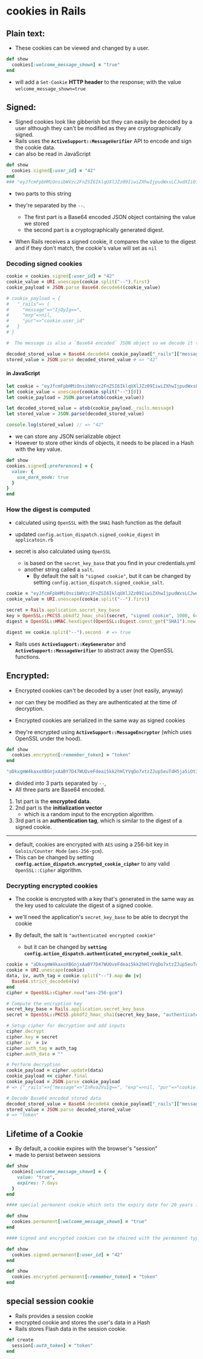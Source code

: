 # cookies in Rails

## Plain text: 

- These cookies can be viewed and changed by a user.
```rb
def show
  cookies[:welcome_message_shown] = "true"
end
```
- will add a `Set-Cookie` **HTTP header** to the response; with the value `welcome_message_shown=true`

## Signed: 

- Signed cookies look like gibberish but they can easily be decoded by a user although they can't be modified as they are cryptographically signed. 
- Rails uses the **`ActiveSupport::MessageVerifier`** API to encode and sign the cookie data.
- can also be read in JavaScript 

```rb
def show
  cookies.signed[:user_id] = "42"
end
### "eyJfcmFpbHMiOnsibWVzc2FnZSI6IklqUXlJZz09IiwiZXhwIjpudWxsLCJwdXIiOiJjb29raWUudXNlcl9pZCJ9fQ%3D%3D--94afbf4575daf37313f40d6342a994a5e1719d79"
```
- two parts to this string 
- they're separated by the `--`.
  - The first part is a Base64 encoded JSON object containing the value we stored 
  - the second part is a cryptographically generated digest. 

- When Rails receives a signed cookie, it compares the value to the digest and if they don't match, the cookie's value will set as `nil`


### Decoding signed cookies

```rb
cookie = cookies.signed[:user_id] = "42"
cookie_value = URI.unescape(cookie.split("--").first)
cookie_payload = JSON.parse Base64.decode64(cookie_value)

# cookie_payload = { 
#   "_rails"=> {
#     "message"=>"IjQyIg==", 
#     "exp"=>nil, 
#     "pur"=>"cookie.user_id"
#   }
# }

#  The message is also a `Base64 encoded` JSON object so we decode it the same way as above:

decoded_stored_value = Base64.decode64 cookie_payload["_rails"]["message"]
stored_value = JSON.parse decoded_stored_value # => "42"

```

#### in JavaScript

```js
let cookie = "eyJfcmFpbHMiOnsibWVzc2FnZSI6IklqUXlJZz09IiwiZXhwIjpudWxsLCJwdXIiOiJjb29raWUudXNlcl9pZCJ9fQ%3D%3D--94afbf4575daf37313f40d6342a994a5e1719d79"
let cookie_value = unescape(cookie.split("--")[0])
let cookie_payload = JSON.parse(atob(cookie_value))

let decoded_stored_value = atob(cookie_payload._rails.message)
let stored_value = JSON.parse(decoded_stored_value)

console.log(stored_value) // => "42"
```

- we can store any JSON serializable object 
- However to store other kinds of objects, it needs to be placed in a Hash with the key value.

```rb
def show
cookies.signed[:preferences] = { 
  value: {
    use_dark_mode: true
  }
}
end
```

### How the digest is computed
-  calculated using `OpenSSL` with the `SHA1` hash function as the default
  - updated `config.action_dispatch.signed_cookie_digest` in `applicatoin.rb`

- secret is also calculated using `OpenSSL` 
  - is based on the `secret_key_base` that you find in your credentials.yml 
  - another string called a `salt`. 
    - By default the salt is `"signed cookie"`, but it can be changed by setting `config.action_dispatch.signed_cookie_salt`.

```rb
cookie = "eyJfcmFpbHMiOnsibWVzc2FnZSI6IklqUXlJZz09IiwiZXhwIjpudWxsLCJwdXIiOiJjb29raWUudXNlcl9pZCJ9fQ%3D%3D--94afbf4575daf37313f40d6342a994a5e1719d79"
cookie_value = URI.unescape(cookie.split("--").first)

secret = Rails.application.secret_key_base
key = OpenSSL::PKCS5.pbkdf2_hmac_sha1(secret, "signed cookie", 1000, 64)
digest = OpenSSL::HMAC.hexdigest(OpenSSL::Digest.const_get("SHA1").new, key, cookie_value)  # => "94afbf4575daf37313f40d6342a994a5e1719d79"

digest == cookie.split("--").second  # => true
```

-  Rails uses **`ActiveSupport::KeyGenerator`** and **`ActiveSupport::MessageVerifier`** to abstract away the OpenSSL functions.


## Encrypted: 
- Encrypted cookies can't be decoded by a user (not easily, anyway) 
- nor can they be modified as they are authenticated at the time of decryption.


- Encrypted cookies are serialized in the same way as signed cookies 
- they're encrypted using **`ActiveSupport::MessageEncryptor`** (which uses OpenSSL under the hood). 

```rb
def show
  cookies.encrypted[:remember_token] = "token"
end

"aDkxgmW4kaxoXBGnjxAaBY7D47WUOveFdeai5kk2hHlYVqDo7xtzZJup5euTdH5ja5iOt37MMS4SVXQT5RteaZjvpdlA%2FLQi7IYSPZLz--2A6LCUu%2F5AsLfSez--QD%2FwiA2t8QQrKk6rrROlPQ%3D%3D"
```

- divided into 3 parts separated by `--`, 
- All three parts are Base64 encoded.

1. 1st part is the **encrypted data**. 
2. 2nd part is the **initialization vector**
   - which is a random input to the encryption algorithm. 
3. 3rd part is an **authentication tag**, which is similar to the digest of a signed cookie. 

---

- default, cookies are encrypted with `AES` using a 256-bit key in `Galois/Counter Mode` (`aes-256-gcm`). 
- This can be changed by setting **`config.action_dispatch.encrypted_cookie_cipher`** to any valid `OpenSSL::Cipher` algorithm.

### Decrypting encrypted cookies
- The cookie is encrypted with a key that's generated in the same way as the key used to calculate the digest of a signed cookie.
- we'll need the application's `secret_key_base` to be able to decrypt the cookie

- By default, the salt is `"authenticated encrypted cookie"` 
  - but it can be changed by **`setting config.action_dispatch.authenticated_encrypted_cookie_salt`**.

```rb
cookie = "aDkxgmW4kaxoXBGnjxAaBY7D47WUOveFdeai5kk2hHlYVqDo7xtzZJup5euTdH5ja5iOt37MMS4SVXQT5RteaZjvpdlA%2FLQi7IYSPZLz--2A6LCUu%2F5AsLfSez--QD%2FwiA2t8QQrKk6rrROlPQ%3D%3D"
cookie = URI.unescape(cookie)
data, iv, auth_tag = cookie.split("--").map do |v| 
  Base64.strict_decode64(v)
end
cipher = OpenSSL::Cipher.new("aes-256-gcm")

# Compute the encryption key
secret_key_base = Rails.application.secret_key_base
secret = OpenSSL::PKCS5.pbkdf2_hmac_sha1(secret_key_base, "authenticated encrypted cookie", 1000, cipher.key_len)

# Setup cipher for decryption and add inputs
cipher.decrypt
cipher.key = secret
cipher.iv  = iv
cipher.auth_tag = auth_tag
cipher.auth_data = ""

# Perform decryption
cookie_payload = cipher.update(data)
cookie_payload << cipher.final
cookie_payload = JSON.parse cookie_payload
# => {"_rails"=>{"message"=>"InRva2VuIg==", "exp"=>nil, "pur"=>"cookie.remember_token"}}

# Decode Base64 encoded stored data
decoded_stored_value = Base64.decode64 cookie_payload["_rails"]["message"]
stored_value = JSON.parse decoded_stored_value
# => "token"
```

## Lifetime of a Cookie
- By default, a cookie expires with the browser's "session"
- made to persist between sessions
```rb
def show
  cookies[:welcome_message_shown] = {
    value: "true",
    expires: 7.days
  }
end

#### special permanent cookie which sets the expiry date for 20 years in the future. ####

def show
  cookies.permanent[:welcome_message_shown] = "true"
end

#### Signed and encrypted cookies can be chained with the permanent type ####

def show
  cookies.signed.permanent[:user_id] = "42"
end

def show
  cookies.encrypted.permanent[:remember_token] = "token"
end
```

## special session cookie
- Rails provides a session cookie
- encrypted cookie and stores the user's data in a Hash
- Rails stores Flash data in the session cookie.

```rb
def create
  session[:auth_token] = "token"
end
```